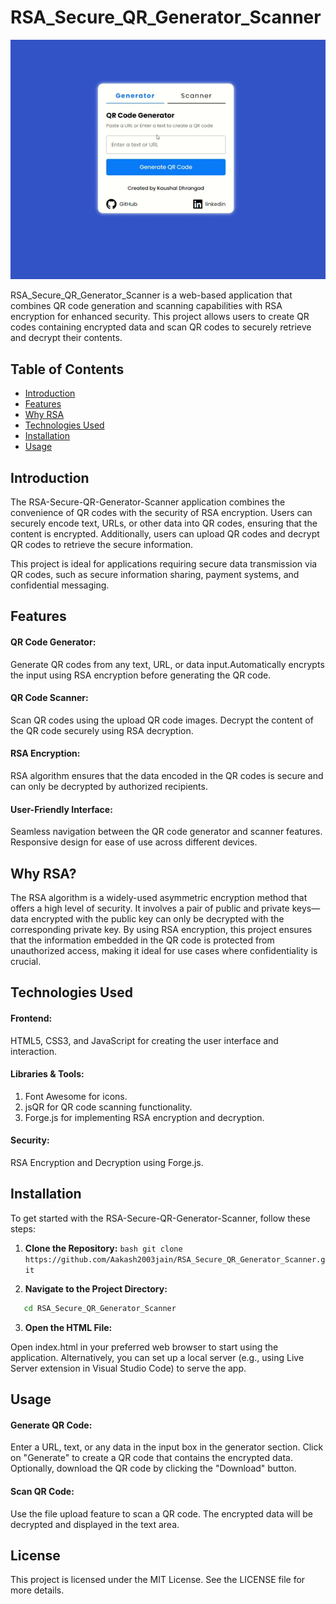# RSA_Secure_QR_Generator_Scanner

![Demo GIF](demo.gif)

RSA_Secure_QR_Generator_Scanner is a web-based application that combines QR code generation and scanning capabilities with RSA encryption for enhanced security. This project allows users to create QR codes containing encrypted data and scan QR codes to securely retrieve and decrypt their contents.

## Table of Contents
- [Introduction](#Introduction)
- [Features](#Features)
- [Why RSA](#Why-rsa)
- [Technologies Used](#Technologies-Used)
- [Installation](#Installation)
- [Usage](#Usage)

## Introduction
   The RSA-Secure-QR-Generator-Scanner application combines the convenience of QR codes with the security of RSA encryption. Users can securely encode text, URLs, or other data into QR codes, ensuring that the       content is encrypted. Additionally, users can upload QR codes and decrypt QR codes to retrieve the secure information.
   
   This project is ideal for applications requiring secure data transmission via QR codes, such as secure information sharing, payment systems, and confidential messaging.

## Features
#### QR Code Generator:

   Generate QR codes from any text, URL, or data input.Automatically encrypts the input using RSA encryption before generating the QR code.

#### QR Code Scanner:

   Scan QR codes using the upload QR code images.
   Decrypt the content of the QR code securely using RSA decryption.

#### RSA Encryption:
   RSA algorithm ensures that the data encoded in the QR codes is secure and can only be decrypted by authorized recipients.

#### User-Friendly Interface:

   Seamless navigation between the QR code generator and scanner features.
   Responsive design for ease of use across different devices.

## Why RSA?

   The RSA algorithm is a widely-used asymmetric encryption method that offers a high level of security. It involves a pair of public and private keys—data encrypted with the public key can only be decrypted with the corresponding private key. By using RSA encryption, this project ensures that the information embedded in the QR code is protected from unauthorized access, making it ideal for use cases where confidentiality is crucial.

## Technologies Used

#### Frontend:

   HTML5, CSS3, and JavaScript for creating the user interface and interaction.

#### Libraries & Tools:
   1. Font Awesome for icons.
   2. jsQR for QR code scanning functionality.
   3. Forge.js for implementing RSA encryption and decryption.
   

#### Security:
   RSA Encryption and Decryption using Forge.js.

## Installation
   To get started with the RSA-Secure-QR-Generator-Scanner, follow these steps:
   1. **Clone the Repository:**
    ```bash
          git clone https://github.com/Aakash2003jain/RSA_Secure_QR_Generator_Scanner.git 
    ```
   
   2. **Navigate to the Project Directory:**
   ```bash
      cd RSA_Secure_QR_Generator_Scanner
   ```
   
   3. **Open the HTML File:**
      
   Open index.html in your preferred web browser to start using the application.
   Alternatively, you can set up a local server (e.g., using Live Server extension in Visual Studio Code) to serve the app.

## Usage 

   #### Generate QR Code:
   
   Enter a URL, text, or any data in the input box in the generator section.
   Click on "Generate" to create a QR code that contains the encrypted data.
   Optionally, download the QR code by clicking the "Download" button.
   
   #### Scan QR Code:
   
   Use the file upload feature to scan a QR code.
   The encrypted data will be decrypted and displayed in the text area.

## License
   This project is licensed under the MIT License. See the LICENSE file for more details.


